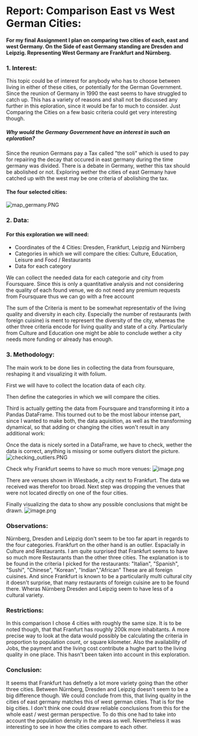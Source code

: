 
# Report: Comparison East vs West German Cities:

#### For my final Assignment I plan on comparing two cities of each, east and west Germany. On the Side of east Germany standing are Dresden and Leipzig. Representing West Germany are Frankfurt and Nürnberg.

### 1. Interest:

This topic could be of interest for anybody who has to choose between living in either of these cities, or potentially for the German Government.
Since the reunion of Germany in 1990 the east seems to have struggled to catch up.
This has a variety of reasons and shall not be discussed any further in this eploration, since it would be far to much to consider.
Just Comparing the Cities on a few basic criteria could get very interesting though.

##### Why would the Germany Government have an interest in such an eploration?
Since the reunion Germans pay a Tax called "the soli" which is used to pay for repairing the decay that occured in east germany during the time germany was divided.
There is a debate in Germany, wether this tax should be abolished or not.
Exploring wether the cities of east Germany have catched up with the west may be one criteria of abolishing the tax.

#### The four selected cities:
![map_germany.PNG](attachment:map_germany.PNG)

### 2. Data:
#### For this exploration we will need:
- Coordinates of the 4 Cities: Dresden, Frankfurt, Leipzig and Nürnberg
- Categories in which we will compare the cities: Culture, Education, Leisure and Food / Restaurants
- Data for each category

We can collect the needed data for each categorie and city from Foursquare.
Since this is only a quantitative analysis and not considering the quality of each found venue, we do not need any premium requests from Foursquare thus we can go with a free account

The sum of the Criteria is ment to be somewhat representativ of the living quality and diversity in each city.
Especially the number of restaurants (with foreign cuisine) is ment to represent the diversity of the city, whereas the other three criteria encode for living quality and state of a city.
Particularly from Culture and Education one might be able to conclude wether a city needs more funding or already has enough.

### 3. Methodology:

The main work to be done lies in collecting the data from foursquare, reshaping it and visualizing it with folium.

First we will have to collect the location data of each city.

Then define the categories in which we will compare the cities.

Third is actually getting the data from Foursquare and transforming it into a Pandas DataFrame. This tourned out
to be the most labour intense part, since I wanted to make both, the data aquisition, as well as the transforming dynamical,
so that adding or changing the cities won't result in any additional work:

Once the data is nicely sorted in a DataFrame, we have to check, wether the data is correct, anything is missing or some outlyers distort the picture.
![checking_outliers.PNG](attachment:checking_outliers.PNG)

Check why Frankfurt seems to have so much more venues:
![image.png](attachment:image.png)

There are venues shown in Wiesbade, a city next to Frankfurt.
The data we received was therefor too broad. Next step was dropping the venues that were not located directly on one of the four cities. 

Finally visualizing the data to show any possible conclusions that might be drawn.
![image.png](attachment:image.png)

### Observations:

Nürnberg, Dresden and Leipzig don't seem to be too far apart in regards to the four categories.
Frankfurt on the other hand is an outlier. Espacially in Culture and Restaurants.
I am quite surprised that Frankfurt seems to have so much more Restaurants than the other three cities.
The explanation is to be found in the criteria I picked for the restaurants: 
            "Italian", "Spanish", "Sushi", "Chinese", "Korean", "Indian","African"
These are all foreign cuisines. And since Frankfurt is known to be a particularily multi cultural city it doesn't surprise, that many restaurants of foreign cuisine are to be found there.
Wheras Nürnberg Dresden and Leipzig seem to have less of a cultural variety.

### Restrictions:

In this comparison I chose 4 cities with roughly the same size. It is to be noted though, that that Franfurt has roughly 200k more inhabitants.
A more precise way to look at the data would possibly be calculating the criteria in proportion to population count, or square kilometer.
Also the availability of Jobs, the payment and the living cost contribute a hughe part to the living quality in one place. This hasn't been taken into account in this exploration.

### Conclusion:

It seems that Frankfurt has defnetly a lot more variety going than the other three cities.
Between Nürnberg, Dresden and Leipzig doesn't seem to be a big difference though. 
We could conclude from this, that living quality in the cities of east germany matches this of west german cities.
That is for the big cities. I don't think one could draw reliable conclusions from this for the whole east / west german perspective.
To do this one had to take into account the population density in the areas as well.
Nevertheless it was interesting to see in how the cities compare to each other.


```python

```
